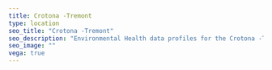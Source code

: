 ```yaml
---
title: Crotona -Tremont
type: location
seo_title: "Crotona -Tremont"
seo_description: "Environmental Health data profiles for the Crotona -Tremont neighborhood of NYC."
seo_image: ""
vega: true
---
```

